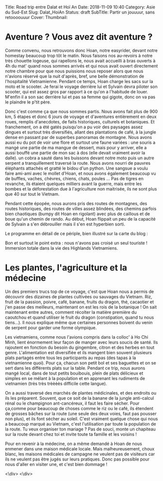 Title: Road trip entre Dalat et Hoï An
Date: 2018-11-09 10:40
Category: Asie du Sud-Est
Slug: Dalat_HoiAn
Status: draft
SubTitle: Partir un jouuuur, sans retoooouuur
Cover: 
Thumbnail:

# Aventure ? Vous avez dit aventure ?

Comme convenu, nous retrouvons donc Hoan, notre easyrider, devant notre homestay beaucoup trop tôt le matin.  Nous faisons nos au-revoirs à notre très chouette logeuse, qui rapellons le, nous avait accueilli à bras ouverts à 4h du mat' quand nous sommes arrivés et qui nous avait ouvert directement notre chambre pour que nous puissions nous reposer alors que nous n'avions réservé que la nuit d'après, bref, une belle démonstration de l'hospitalité Vietnamienne. Pendant ce temps, Hoan charge les sacs sur la moto et le scooter. Je ferai le voyage derrière lui et Sylvain devra piloter son scooter, qui est assez gros par rapport à ce qu'on a l'habitude de louer. M'enfin il a son sac derrière lui et pas sa femme qui gigote, donc on va pas le plaindre le p'tit père. 

Donc c'est comme ça que nous sommes partis. Nous avons fait plus de 900 km, 5 étapes et donc 6 jours de voyage et d'aventures entièrement en deux roues, remplis d'anecdotes, de faits historiques, culturels et botaniques. Et franchement, on a été gatés puisqu'on a pu voir des paysages assez dingues et surtout très diversifiés, allant des plantations de café, à la jungle dense en passant par de superbes panoramas de montagne. Nous avons aussi eu du pot de voir une flore et surtout une faune variées : une souris a mangé une partie de ma mangue de dessert, mais pour y arriver, elle a aussi bouffé une partie de mon sac à dos (elle devait vraiment avoir la dalle). un cobra a sauté dans les buissons devant notre moto puis un autre serpent a tranquillement traversé la route. Nous avons nourri de pauvres éléphants attachés et gratté le bidou d'un python. Une sangsue a voulu faire ami-ami avec le mollet d'Hoan, et nous avons également beaucoup vu de buffles, vaches, chèvres, chiens, chats, poules ... Pas de tigres en revanche, ils étaient quelques milliers avant la guerre, mais entre les bombes et la déforestation due à l'agriculture non maitrisée, ils ne sont plus que 40 sur tout le Vietnam. 

Pendant cette épopée, nous aurons pris des routes de montagnes, des routes historiques, des routes de villes assez blindées, des chemins parfois bien chaotiques (bumpy dit Hoan en rigolant) avec plus de caillous et de boue  qu'un chemin de rando. Au début, Hoan flippait un peu de la capacité de Sylvain a s'en débrouiller mais il s'en est hyperbien sorti.

Le programme en détail de ce périple, bien illustré sur la carte du blog  :





Bon et surtout le point extra : nous n'avons pas croisé un seul touriste ! Immersion totale dans la vie des Highlands Vietnamiens.

# Les plantes, l'agriculture et la médecine

Un des premiers trucs top de ce voyage, c'est que Hoan nous a permis de découvrir des dizaines de plantes cultivées ou sauvages du Vietnam. Riz, fruit de la passion, poivre, café, banane, fruits du dragon, thé, cacaotier et j'en passe des meilleurs, maintenant on est les rois de la botanique ! On sait maintenant entre autres, comment récolter la matière première du caoutchou et quand utiliser le fruit du dragon (constipation, quand tu nous tiens...). Il nous explique même que certaines personnes boivent du venin de serpent pour garder une forme olympique. 

Les vietnamiens, comme nous l'avions compris dans la colloc' à Ho Chi Minh, lient énormement leur façon de manger avec leurs soucis de santé. Ils rajoutent en fonction du besoin du gingembre, citron et des herbes en tout genre. L'alimentation est diversifiée et ils mangent bien souvent plusieurs plats partagés entre tous les participants au repas (des tapas à la vietnamienne quoi). Pour ça, chacun son petit bol et ses baguettes et on se sert dans les différents plats sur la table. Pendant ce trip, nous aurons mangé local, dans de tout petits bouibouis, plein de plats délicieux et simples en se mélant à la population et en apprenant les rudiments de vietnamien (très très trèèèès difficile cette langue).

On a aussi traversé des marchés de plantes médicinales, et des endroits ou ils les préparent. Souvent, que ce soit de la banane de la jungle anti-calcul rénal ou le champignon ant-cancéreux, il faut les faire sécher. Pour ça,comme pour beaucoup de choses comme le riz ou le café, ils étendent de grosses bâches sur la route (une seule des deux voies, faut pas pousser non plus), et ils font sécher au soleil. C'est vraiment quelque chose qui nous a beaucoup marqué au Vietnam, c'est l'utilisation par toute la population de la route. Tu veux organiser ton mariage ? Pas de souci, monte un chapiteau sur la route devant chez toi et invite toute ta famille et les voisins !

Pour en revenir à la médecine, on a même demandé à Hoan de nous enmener dans une maison médicale locale. Mais malheureusement, choux blanc, les maisons médicales de campagne ne veulent pas de visiteurs car ils ne veulent pas être jugés sur leurs pratiques. Donc pas possible pour nous d'aller en visiter une, et c'est bien dommage !


<div class="galleria" style="margin:auto">
<\div>
<\div>
<script>
	(function() { 
            Galleria.loadTheme('https://cdnjs.cloudflare.com/ajax/libs/galleria/1.5.7/themes/classic/galleria.classic.min.js');
            Galleria.run('.galleria');
        }());
</script>